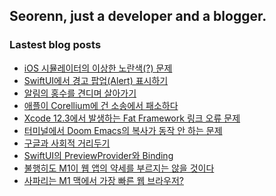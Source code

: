 ## Seorenn, just a developer and a blogger.

### Lastest blog posts

<!-- BLOG-POST-LIST:START -->
- [iOS 시뮬레이터의 이상한 노란색(?) 문제](https://seorenn.tistory.com/181)
- [SwiftUI에서 경고 팝업(Alert) 표시하기](https://seorenn.tistory.com/180)
- [알림의 홍수를 견디며 살아가기](https://seorenn.tistory.com/179)
- [애플이 Corellium에 건 소송에서 패소하다](https://seorenn.tistory.com/178)
- [Xcode 12.3에서 발생하는 Fat Framework 링크 오류 문제](https://seorenn.tistory.com/177)
- [터미널에서 Doom Emacs의 복사가 동작 안 하는 문제](https://seorenn.tistory.com/175)
- [구글과 사회적 거리두기](https://seorenn.tistory.com/176)
- [SwiftUI의 PreviewProvider와 Binding](https://seorenn.tistory.com/174)
- [불행히도 M1이 웹 앱의 약세를 부르지는 않을 것이다](https://seorenn.tistory.com/173)
- [사파리는 M1 맥에서 가장 빠른 웹 브라우저?](https://seorenn.tistory.com/172)
<!-- BLOG-POST-LIST:END -->
